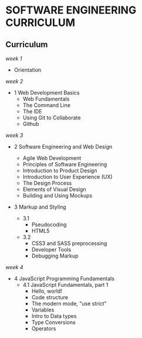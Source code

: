 # SOFTWARE ENGINEERING CURRICULUM

## Curriculum

<em>week 1</em>
* Orientation

<em>week 2</em>
* 1 Web Development Basics
  * Web Fundamentals 
  * The Command Line
  * The IDE
  * Using Git to Collaborate
  * Github

<em>week 3</em>
* 2 Software Engineering  and Web Design 
  * Agile Web Development 
  * Principles of Software Engineering
  * Introduction to Product Design 
  * Introduction to User Experience (UX) 
  * The Design Process
  * Elements of Visual Design 
  * Building and Using Mockups 
  
* 3 Markup and Styling
  * 3.1
    * Pseudocoding 
    * HTML5 
  * 3.2
    * CSS3 and SASS preprocessing
    * Developer Tools 
    * Debugging Markup 

<em>week 4</em>
* 4 JavaScript Programming Fundamentals
  * 4.1 JavaScript Fundamentals, part 1
    * Hello, world!
    * Code structure
    * The modern mode, "use strict"
    * Variables
    * Intro to Data types
    * Type Conversions
    * Operators
